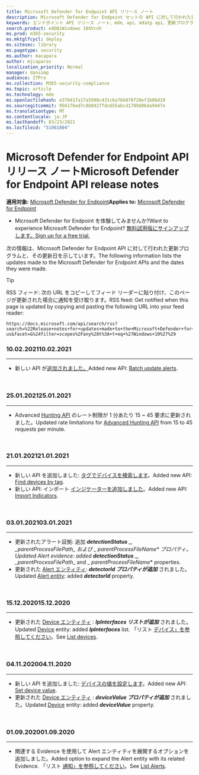 ```yaml
---
title: Microsoft Defender for Endpoint API リリース ノート
description: Microsoft Defender for Endpoint セットの API に対して行われた更新プログラムのリリース ノート。
keywords: エンドポイント API リリース ノート、mde、api、mdatp api、更新プログラム、メモ、リリース用 microsoft Defender
search.product: eADQiWindows 10XVcnh
ms.prod: m365-security
ms.mktglfcycl: deploy
ms.sitesec: library
ms.pagetype: security
ms.author: macapara
author: mjcaparas
localization_priority: Normal
manager: dansimp
audience: ITPro
ms.collection: M365-security-compliance
ms.topic: article
ms.technology: mde
ms.openlocfilehash: e37841fa17a5998c431c6a76b878f20ef1b06d10
ms.sourcegitcommit: 956176ed7c8b8427fdc655abcd1709d86da9447e
ms.translationtype: MT
ms.contentlocale: ja-JP
ms.lasthandoff: 03/23/2021
ms.locfileid: "51061804"
---
```

# <a name="microsoft-defender-for-endpoint-api-release-notes"></a><span data-ttu-id="c537b-104">Microsoft Defender for Endpoint API リリース ノート</span><span class="sxs-lookup"><span data-stu-id="c537b-104">Microsoft Defender for Endpoint API release notes</span></span>

<span data-ttu-id="c537b-105">**適用対象:** [Microsoft Defender for Endpoint](https://go.microsoft.com/fwlink/?linkid=2154037)</span><span class="sxs-lookup"><span data-stu-id="c537b-105">**Applies to:** [Microsoft Defender for Endpoint](https://go.microsoft.com/fwlink/?linkid=2154037)</span></span>

- <span data-ttu-id="c537b-106">Microsoft Defender for Endpoint を体験してみませんか?</span><span class="sxs-lookup"><span data-stu-id="c537b-106">Want to experience Microsoft Defender for Endpoint?</span></span> [<span data-ttu-id="c537b-107">無料試用版にサインアップします。</span><span class="sxs-lookup"><span data-stu-id="c537b-107">Sign up for a free trial.</span></span>](https://www.microsoft.com/microsoft-365/windows/microsoft-defender-atp?ocid=docs-wdatp-exposedapis-abovefoldlink) 

<span data-ttu-id="c537b-108">次の情報は、Microsoft Defender for Endpoint API に対して行われた更新プログラムと、その更新日を示しています。</span><span class="sxs-lookup"><span data-stu-id="c537b-108">The following information lists the updates made to the Microsoft Defender for Endpoint APIs and the dates they were made.</span></span>


> [!TIP]
> <span data-ttu-id="c537b-109">RSS フィード: 次の URL をコピーしてフィード リーダーに貼り付け、このページが更新された場合に通知を受け取ります。</span><span class="sxs-lookup"><span data-stu-id="c537b-109">RSS feed: Get notified when this page is updated by copying and pasting the following URL into your feed reader:</span></span> 
>```
>https://docs.microsoft.com/api/search/rss?search=%22Release+notes+for+updates+made+to+the+Microsoft+Defender+for+Endpoint+set+of+APIs%22&locale=en-us&facet=&%24filter=scopes%2Fany%28t%3A+t+eq+%27Windows+10%27%29
>```


### <a name="10022021"></a><span data-ttu-id="c537b-110">10.02.2021</span><span class="sxs-lookup"><span data-stu-id="c537b-110">10.02.2021</span></span>
<hr>

- <span data-ttu-id="c537b-111">新しい API が[追加されました。](batch-update-alerts.md)</span><span class="sxs-lookup"><span data-stu-id="c537b-111">Added new API: [Batch update alerts](batch-update-alerts.md).</span></span> 

<br>

### <a name="25012021"></a><span data-ttu-id="c537b-112">25.01.2021</span><span class="sxs-lookup"><span data-stu-id="c537b-112">25.01.2021</span></span>
<hr>

- <span data-ttu-id="c537b-113">Advanced [Hunting API](run-advanced-query-api.md) のレート制限が 1 分あたり 15 ~ 45 要求に更新されました。</span><span class="sxs-lookup"><span data-stu-id="c537b-113">Updated rate limitations for [Advanced Hunting API](run-advanced-query-api.md) from 15 to 45 requests per minute.</span></span> 

<br>

### <a name="21012021"></a><span data-ttu-id="c537b-114">21.01.2021</span><span class="sxs-lookup"><span data-stu-id="c537b-114">21.01.2021</span></span>
<hr>

- <span data-ttu-id="c537b-115">新しい API を追加しました: [タグでデバイスを検索します](machine-tags.md)。</span><span class="sxs-lookup"><span data-stu-id="c537b-115">Added new API: [Find devices by tag](machine-tags.md).</span></span> 
- <span data-ttu-id="c537b-116">新しい API: インポート [インジケーターを追加しました](import-ti-indicators.md)。</span><span class="sxs-lookup"><span data-stu-id="c537b-116">Added new API: [Import Indicators](import-ti-indicators.md).</span></span> 

<br>

### <a name="03012021"></a><span data-ttu-id="c537b-117">03.01.2021</span><span class="sxs-lookup"><span data-stu-id="c537b-117">03.01.2021</span></span>
<hr>

- <span data-ttu-id="c537b-118">更新されたアラート証拠: 追加 ***detectionStatus** _, _*_parentProcessFilePath_*_ および _ *_parentProcessFileName_** プロパティ。</span><span class="sxs-lookup"><span data-stu-id="c537b-118">Updated Alert evidence: added ***detectionStatus** _, _*_parentProcessFilePath_*_ and _ *_parentProcessFileName_** properties.</span></span>
- <span data-ttu-id="c537b-119">更新された [Alert エンティティ](alerts.md): ***detectorId プロパティが追加*** されました。</span><span class="sxs-lookup"><span data-stu-id="c537b-119">Updated [Alert entity](alerts.md): added ***detectorId*** property.</span></span>

<br>

### <a name="15122020"></a><span data-ttu-id="c537b-120">15.12.2020</span><span class="sxs-lookup"><span data-stu-id="c537b-120">15.12.2020</span></span>
<hr>

- <span data-ttu-id="c537b-121">更新された [Device エンティティ](machine.md) : ***IpInterfaces リストが追加*** されました。</span><span class="sxs-lookup"><span data-stu-id="c537b-121">Updated [Device](machine.md) entity: added ***IpInterfaces*** list.</span></span> <span data-ttu-id="c537b-122">「リスト [デバイス」を参照してください](get-machines.md)。</span><span class="sxs-lookup"><span data-stu-id="c537b-122">See [List devices](get-machines.md).</span></span>

<br>

### <a name="04112020"></a><span data-ttu-id="c537b-123">04.11.2020</span><span class="sxs-lookup"><span data-stu-id="c537b-123">04.11.2020</span></span>
<hr>

- <span data-ttu-id="c537b-124">新しい API を追加しました: [デバイスの値を設定します](set-device-value.md)。</span><span class="sxs-lookup"><span data-stu-id="c537b-124">Added new API: [Set device value](set-device-value.md).</span></span>
- <span data-ttu-id="c537b-125">更新された [Device エンティティ](machine.md) : ***deviceValue プロパティが追加*** されました。</span><span class="sxs-lookup"><span data-stu-id="c537b-125">Updated [Device](machine.md) entity: added ***deviceValue*** property.</span></span>

<br>

### <a name="01092020"></a><span data-ttu-id="c537b-126">01.09.2020</span><span class="sxs-lookup"><span data-stu-id="c537b-126">01.09.2020</span></span>
<hr>

- <span data-ttu-id="c537b-127">関連する Evidence を使用して Alert エンティティを展開するオプションを追加しました。</span><span class="sxs-lookup"><span data-stu-id="c537b-127">Added option to expand the Alert entity with its related Evidence.</span></span> <span data-ttu-id="c537b-128">「リスト [通知」を参照してください](get-alerts.md)。</span><span class="sxs-lookup"><span data-stu-id="c537b-128">See [List Alerts](get-alerts.md).</span></span>

<br>
<br>